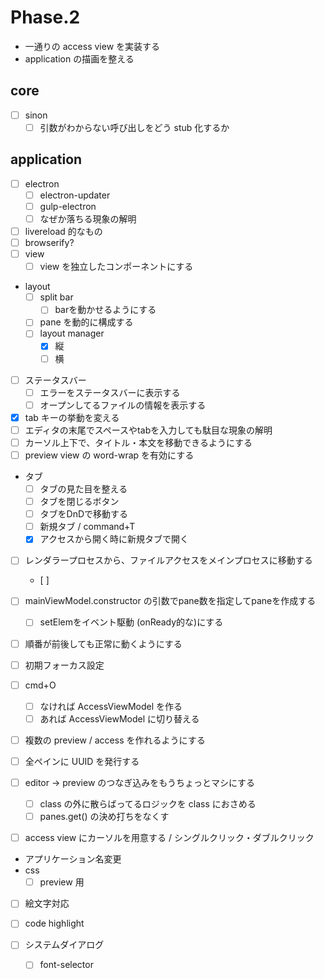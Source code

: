 Phase.2
=======

* 一通りの access view を実装する
* application の描画を整える




core
----

* [ ] sinon
	* [ ] 引数がわからない呼び出しをどう stub 化するか

application
-----------

* [ ] electron
	* [ ] electron-updater
	* [ ] gulp-electron
	* [ ] なぜか落ちる現象の解明
* [ ] livereload 的なもの
* [ ] browserify?
* [ ] view
	* [ ] view を独立したコンポーネントにする
* layout
    * [ ] split bar
        * [ ] barを動かせるようにする
    * [ ] pane を動的に構成する
	* [ ] layout manager
		* [x] 縦
		* [ ] 横
* [ ] ステータスバー
	* [ ] エラーをステータスバーに表示する
	* [ ] オープンしてるファイルの情報を表示する
* [x] tab キーの挙動を変える
* [ ] エディタの末尾でスペースやtabを入力しても駄目な現象の解明
* [ ] カーソル上下で、タイトル・本文を移動できるようにする
* [ ] preview view の word-wrap を有効にする
* タブ
	- [ ] タブの見た目を整える
	- [ ] タブを閉じるボタン
	- [ ] タブをDnDで移動する
	- [ ] 新規タブ / command+T
	- [x] アクセスから開く時に新規タブで開く
* [ ] レンダラープロセスから、ファイルアクセスをメインプロセスに移動する
	- [ ] 


* [ ] mainViewModel.constructor の引数でpane数を指定してpaneを作成する
	- [ ] setElemをイベント駆動 (onReady的な)にする
* [ ] 順番が前後しても正常に動くようにする
* [ ] 初期フォーカス設定
* [ ] cmd+O
	* [ ] なければ AccessViewModel を作る
	* [ ] あれば AccessViewModel に切り替える
* [ ] 複数の preview / access を作れるようにする
* [ ] 全ペインに UUID を発行する
* [ ] editor -> preview のつなぎ込みをもうちょっとマシにする
	* [ ] class の外に散らばってるロジックを class におさめる
	* [ ] panes.get() の決め打ちをなくす
* [ ] access view にカーソルを用意する / シングルクリック・ダブルクリック

* アプリケーション名変更
* css
	- [ ] preview 用
* [ ] 絵文字対応
* [ ] code highlight

* [ ] システムダイアログ
	- [ ] font-selector
